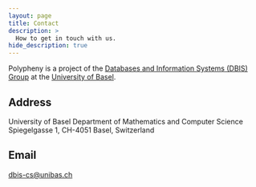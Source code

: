```yaml
---
layout: page
title: Contact
description: >
  How to get in touch with us.
hide_description: true
---
```


Polypheny is a project of the [Databases and Information Systems (DBIS) Group](https://dbis.dmi.unibas.ch/") at the [University of Basel](https://unibas.ch/).

## Address
University of Basel
Department of Mathematics and Computer Science
Spiegelgasse 1, CH-4051 Basel, Switzerland

## Email
dbis-cs@unibas.ch